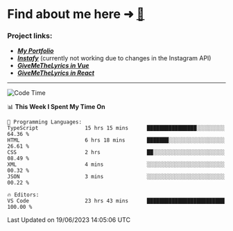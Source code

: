 # Find about me here ➜ [🧑](https://pauabella.dev)

### Project links:
- ***[My Portfolio](https://pauabella.dev)***
- ***[Instafy](https://instafy.me)*** (currently not working due to changes in the Instagram API)
- ***[GiveMeTheLyrics in Vue](https://lyrics.pauabella.dev)***
- ***[GiveMeTheLyrics in React](https://pauabella.dev/GiveMeTheLyrics)***

---
<!--START_SECTION:waka-->
![Code Time](http://img.shields.io/badge/Code%20Time-2%2C247%20hrs%2051%20mins-blue)

📊 **This Week I Spent My Time On** 

```text
💬 Programming Languages: 
TypeScript               15 hrs 15 mins      ████████████████░░░░░░░░░   64.36 % 
HTML                     6 hrs 18 mins       ███████░░░░░░░░░░░░░░░░░░   26.61 % 
CSS                      2 hrs               ██░░░░░░░░░░░░░░░░░░░░░░░   08.49 % 
XML                      4 mins              ░░░░░░░░░░░░░░░░░░░░░░░░░   00.32 % 
JSON                     3 mins              ░░░░░░░░░░░░░░░░░░░░░░░░░   00.22 % 

🔥 Editors: 
VS Code                  23 hrs 43 mins      █████████████████████████   100.00 % 
```


 Last Updated on 19/06/2023 14:05:06 UTC
<!--END_SECTION:waka-->
